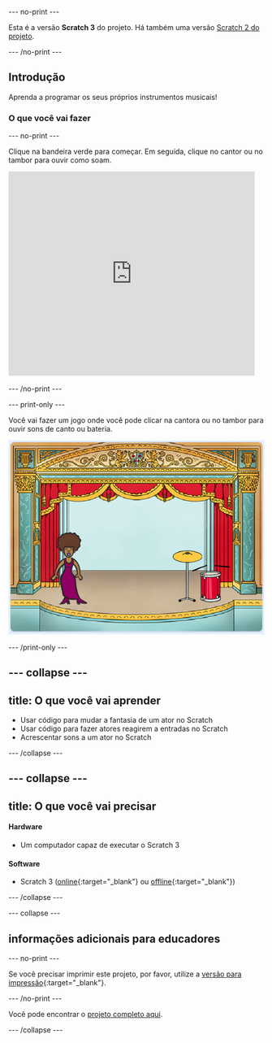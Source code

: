 --- no-print ---

Esta é a versão **Scratch 3** do projeto. Há também uma versão [Scratch 2 do projeto](https://projects.raspberrypi.org/pt-BR/projects/rock-band-scratch2).

--- /no-print ---

## Introdução

Aprenda a programar os seus próprios instrumentos musicais!

### O que você vai fazer

--- no-print ---

Clique na bandeira verde para começar. Em seguida, clique no cantor ou no tambor para ouvir como soam.

<div class="scratch-preview">
  <iframe allowtransparency="true" width="485" height="402" src="https://scratch.mit.edu/projects/embed/276872220/?autostart=false" frameborder="0" scrolling="no"></iframe>
</div>

--- /no-print ---

--- print-only ---

Você vai fazer um jogo onde você pode clicar na cantora ou no tambor para ouvir sons de canto ou bateria.

![captura de tela do jogo](images/demo.png)

--- /print-only ---

--- collapse ---
---
title: O que você vai aprender
---

+ Usar código para mudar a fantasia de um ator no Scratch
+ Usar código para fazer atores reagirem a entradas no Scratch
+ Acrescentar sons a um ator no Scratch

--- /collapse ---

--- collapse ---
---
title: O que você vai precisar
---

#### Hardware

+ Um computador capaz de executar o Scratch 3

#### Software

+ Scratch 3 ([online](http://rpf.io/scratchon){:target="_blank"} ou [offline](http://rpf.io/scratchoff){:target="_blank"})

--- /collapse ---

--- collapse ---

## informações adicionais para educadores

--- no-print ---

Se você precisar imprimir este projeto, por favor, utilize a [versão para impressão](https://projects.raspberrypi.org/pt-BR/projects/rock-band/print){:target="_blank"}.

--- /no-print ---

Você pode encontrar o [projeto completo aqui](http://rpf.io/p/pt-BR/rock-band-get).

--- /collapse ---